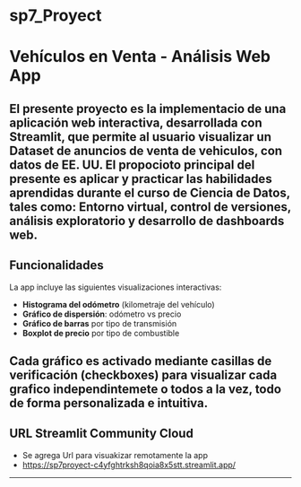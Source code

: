# sp7_Proyect
#  Vehículos en Venta - Análisis Web App

El presente proyecto es la implementacio de una aplicación web interactiva, desarrollada con **Streamlit**, que permite al usuario  visualizar un Dataset de anuncios de venta de vehiculos, con datos de EE. UU.
El propocioto principal del presente es aplicar y practicar las habilidades aprendidas durante el curso de Ciencia de Datos, tales como: Entorno virtual, control de versiones, análisis exploratorio y desarrollo de dashboards web.
---
## Funcionalidades
La app incluye las siguientes visualizaciones interactivas:

-  **Histograma del odómetro** (kilometraje del vehículo)
-  **Gráfico de dispersión**: odómetro vs precio
-  **Gráfico de barras** por tipo de transmisión
-  **Boxplot de precio** por tipo de combustible

Cada gráfico es activado mediante **casillas de verificación (checkboxes)** para visualizar cada grafico independintemete o todos a la vez, todo de forma personalizada e intuitiva.
---
## URL Streamlit Community Cloud
- Se agrega Url para visuakizar remotamente la app
- https://sp7proyect-c4yfghtrksh8qoia8x5stt.streamlit.app/
---


